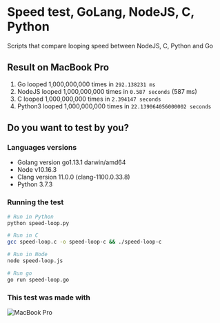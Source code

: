 # Speed test, GoLang, NodeJS, C, Python
Scripts that compare looping speed between NodeJS, C, Python and Go

## Result on MacBook Pro 
1.  Go looped 1,000,000,000 times in `292.138231 ms`
2.  NodeJS looped 1,000,000,000 times in `0.587 seconds` (587 ms)
3.  C looped 1,000,000,000 times in `2.394147 seconds`
4.  Python3 looped 1,000,000,000 times in `22.139064056000002 seconds`

## Do you want to test by you? 

### Languages versions
* Golang version go1.13.1 darwin/amd64
* Node v10.16.3
* Clang version 11.0.0 (clang-1100.0.33.8)
* Python 3.7.3

### Running the test
```bash
# Run in Python
python speed-loop.py

# Run in C
gcc speed-loop.c -o speed-loop-c && ./speed-loop-c

# Run in Node
node speed-loop.js

# Run go
go run speed-loop.go
```

### This test was made with
![MacBook Pro]('https://raw.githubusercontent.com/wilo087/Node-vs-C-Python/master/mac-specifications.png')
